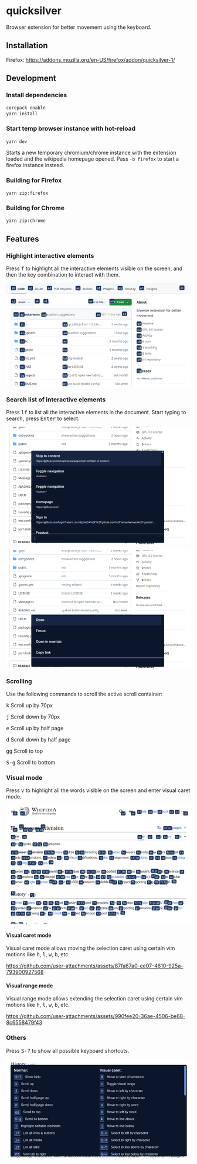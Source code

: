 # quicksilver

Browser extension for better movement using the keyboard.

## Installation

Firefox: https://addons.mozilla.org/en-US/firefox/addon/quicksilver-1/

## Development

### Install dependencies

```console
corepack enable
yarn install
```

### Start temp browser instance with hot-reload

```console
yarn dev
```

Starts a new temporary chromium/chrome instance with the extension loaded and the wikipedia homepage opened. Pass `-b firefox` to start a firefox instance instead.

### Building for Firefox

```console
yarn zip:firefox
```

### Building for Chrome

```console
yarn zip:chrome
```

## Features

### Highlight interactive elements

Press <kbd>f</kbd> to highlight all the interactive elements visible on the screen, and then the key combination to interact with them.

![Screenshot of a github page showing all interactive elements highlight](./screenshots/highlight_interactive_elements_1.png)

### Search list of interactive elements

Press <kbd>lf</kbd> to list all the interactive elements in the document. Start typing to search, press <kbd>Enter</kbd> to select.

![Screenshot of a list of all interactive elements](./screenshots/list_interactive_elements_0.png)

![Screenshot of the menu for an interactive element](./screenshots/list_interactive_elements_1.png)

### Scrolling

Use the following commands to scroll the active scroll container:

<kbd>k</kbd> Scroll up by 70px

<kbd>j</kbd> Scroll down by 70px

<kbd>e</kbd> Scroll up by half page

<kbd>d</kbd> Scroll down by half page

<kbd>gg</kbd> Scroll to top

<kbd>S-g</kbd> Scroll to bottom

### Visual mode

Press <kbd>v</kbd> to highlight all the words visible on the screen and enter visual caret mode.

![Screenshot of wikipedia page with all visible words highlighted](./screenshots/visual_mode_highlights.png)

#### Visual caret mode

Visual caret mode allows moving the selection caret using certain vim motions like <kbd>h</kbd>, <kbd>l</kbd>, <kbd>w</kbd>, <kbd>b</kbd>, etc.

https://github.com/user-attachments/assets/87fa67a0-ee07-4610-925a-793900927568

#### Visual range mode

Visual range mode allows extending the selection caret using certain vim motions like <kbd>h</kbd>, <kbd>l</kbd>, <kbd>w</kbd>, <kbd>b</kbd>, etc.

https://github.com/user-attachments/assets/990fee20-36ae-4506-be68-8c6558479f43

### Others

Press <kbd>S-?</kbd> to show all possible keyboard shortcuts.

![Screenshot of the help page that shows all shortcuts](./screenshots/all_shortcuts.png)
